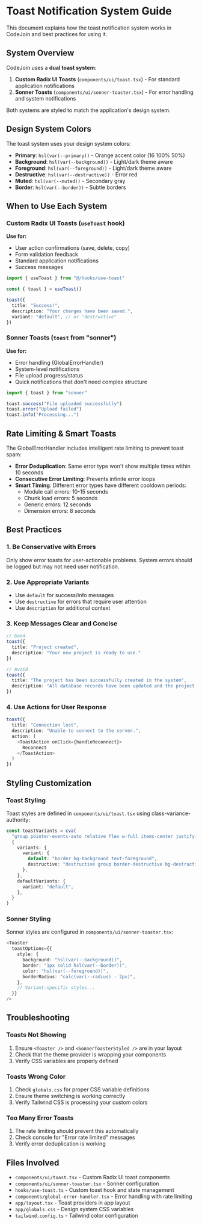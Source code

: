 # Toast Notification System Guide

This document explains how the toast notification system works in CodeJoin and best practices for using it.

## System Overview

CodeJoin uses a **dual toast system**:

1. **Custom Radix UI Toasts** (`components/ui/toast.tsx`) - For standard application notifications
2. **Sonner Toasts** (`components/ui/sonner-toaster.tsx`) - For error handling and system notifications

Both systems are styled to match the application's design system.

## Design System Colors

The toast system uses your design system colors:

- **Primary**: `hsl(var(--primary))` - Orange accent color (16 100% 50%)
- **Background**: `hsl(var(--background))` - Light/dark theme aware
- **Foreground**: `hsl(var(--foreground))` - Light/dark theme aware
- **Destructive**: `hsl(var(--destructive))` - Error red
- **Muted**: `hsl(var(--muted))` - Secondary gray
- **Border**: `hsl(var(--border))` - Subtle borders

## When to Use Each System

### Custom Radix UI Toasts (`useToast` hook)
**Use for:**
- User action confirmations (save, delete, copy)
- Form validation feedback
- Standard application notifications
- Success messages

```typescript
import { useToast } from "@/hooks/use-toast"

const { toast } = useToast()

toast({
  title: "Success!",
  description: "Your changes have been saved.",
  variant: "default", // or "destructive"
})
```

### Sonner Toasts (`toast` from "sonner")
**Use for:**
- Error handling (GlobalErrorHandler)
- System-level notifications
- File upload progress/status
- Quick notifications that don't need complex structure

```typescript
import { toast } from "sonner"

toast.success("File uploaded successfully")
toast.error("Upload failed")
toast.info("Processing...")
```

## Rate Limiting & Smart Toasts

The GlobalErrorHandler includes intelligent rate limiting to prevent toast spam:

- **Error Deduplication**: Same error type won't show multiple times within 10 seconds
- **Consecutive Error Limiting**: Prevents infinite error loops
- **Smart Timing**: Different error types have different cooldown periods:
  - Module call errors: 10-15 seconds
  - Chunk load errors: 5 seconds
  - Generic errors: 12 seconds
  - Dimension errors: 8 seconds

## Best Practices

### 1. Be Conservative with Errors
Only show error toasts for user-actionable problems. System errors should be logged but may not need user notification.

### 2. Use Appropriate Variants
- Use `default` for success/info messages
- Use `destructive` for errors that require user attention
- Use `description` for additional context

### 3. Keep Messages Clear and Concise
```typescript
// Good
toast({
  title: "Project created",
  description: "Your new project is ready to use."
})

// Avoid
toast({
  title: "The project has been successfully created in the system",
  description: "All database records have been updated and the project structure has been initialized."
})
```

### 4. Use Actions for User Response
```typescript
toast({
  title: "Connection lost",
  description: "Unable to connect to the server.",
  action: (
    <ToastAction onClick={handleReconnect}>
      Reconnect
    </ToastAction>
  )
})
```

## Styling Customization

### Toast Styling
Toast styles are defined in `components/ui/toast.tsx` using class-variance-authority:

```typescript
const toastVariants = cva(
  "group pointer-events-auto relative flex w-full items-center justify-between space-x-4 overflow-hidden rounded-md border p-6 pr-8 shadow-lg transition-all",
  {
    variants: {
      variant: {
        default: "border bg-background text-foreground",
        destructive: "destructive group border-destructive bg-destructive text-destructive-foreground",
      },
    },
    defaultVariants: {
      variant: "default",
    },
  }
)
```

### Sonner Styling
Sonner styles are configured in `components/ui/sonner-toaster.tsx`:

```typescript
<Toaster
  toastOptions={{
    style: {
      background: "hsl(var(--background))",
      border: "1px solid hsl(var(--border))",
      color: "hsl(var(--foreground))",
      borderRadius: "calc(var(--radius) - 2px)",
    },
    // Variant-specific styles...
  }}
/>
```

## Troubleshooting

### Toasts Not Showing
1. Ensure `<Toaster />` and `<SonnerToasterStyled />` are in your layout
2. Check that the theme provider is wrapping your components
3. Verify CSS variables are properly defined

### Toasts Wrong Color
1. Check `globals.css` for proper CSS variable definitions
2. Ensure theme switching is working correctly
3. Verify Tailwind CSS is processing your custom colors

### Too Many Error Toasts
1. The rate limiting should prevent this automatically
2. Check console for "Error rate limited" messages
3. Verify error deduplication is working

## Files Involved

- `components/ui/toast.tsx` - Custom Radix UI toast components
- `components/ui/sonner-toaster.tsx` - Sonner configuration
- `hooks/use-toast.ts` - Custom toast hook and state management
- `components/global-error-handler.tsx` - Error handling with rate limiting
- `app/layout.tsx` - Toast providers in app layout
- `app/globals.css` - Design system CSS variables
- `tailwind.config.ts` - Tailwind color configuration